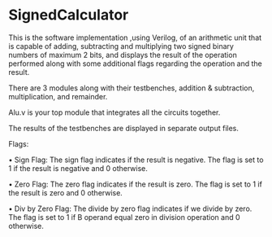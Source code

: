 # SignedCalculator
This is the software implementation ,using Verilog, of an arithmetic unit that is capable of adding, subtracting and multiplying two signed binary numbers of maximum 2 bits, and displays the result of the operation performed along with some additional flags regarding the operation and the result.

There are 3 modules along with their testbenches, addition & subtraction, multiplication, and remainder.

Alu.v is your top module that integrates all the circuits together.

The results of the testbenches are displayed in separate output files.

Flags:

• Sign Flag: The sign flag indicates if the result is negative. The flag is set to 1 if the result is
negative and 0 otherwise.

• Zero Flag: The zero flag indicates if the result is zero. The flag is set to 1 if the result is
zero and 0 otherwise.

• Div by Zero Flag: The divide by zero flag indicates if we divide by zero. The flag is set to 1 if B
operand equal zero in division operation and 0 otherwise.
